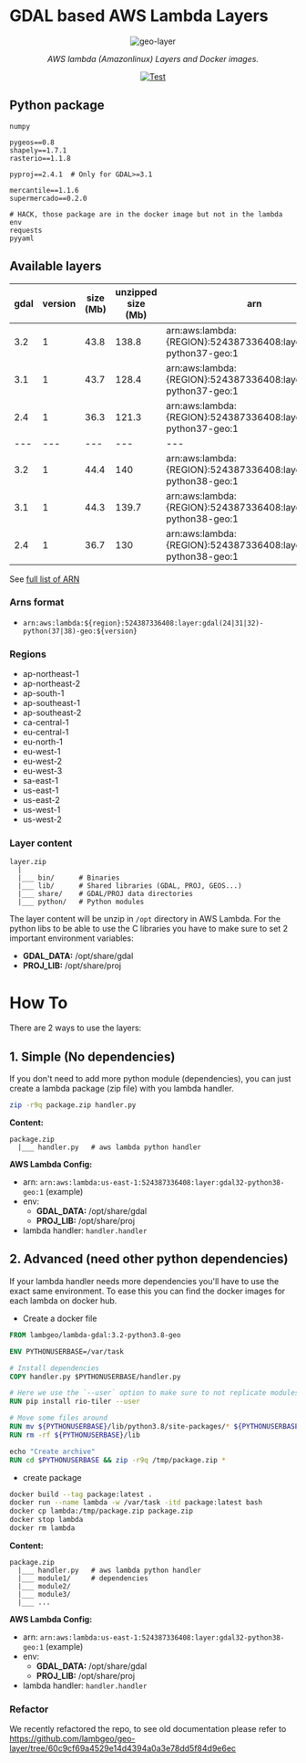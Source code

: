 # GDAL based AWS Lambda Layers

<p align="center">
  <img src="https://user-images.githubusercontent.com/10407788/95621320-7b226080-0a3f-11eb-8194-4b55a5555836.png" style="max-width: 800px;" alt="geo-layer"></a>
</p>
<p align="center">
  <em>AWS lambda (Amazonlinux) Layers and Docker images.</em>
</p>
<p align="center">
  <a href="https://github.com/lambgeo/geo-layer/actions?query=workflow%3ACI" target="_blank">
      <img src="https://github.com/lambgeo/geo-layer/workflows/CI/badge.svg" alt="Test">
  </a>
</p>

## Python package

```
numpy

pygeos==0.8
shapely==1.7.1
rasterio==1.1.8

pyproj==2.4.1  # Only for GDAL>=3.1

mercantile==1.1.6
supermercado==0.2.0

# HACK, those package are in the docker image but not in the lambda env
requests
pyyaml

```



## Available layers

gdal | version | size (Mb)| unzipped size (Mb)| arn
  ---|      ---|       ---|                ---| ---
3.2  |        1|      43.8|              138.8| arn:aws:lambda:{REGION}:524387336408:layer:gdal32-python37-geo:1
3.1  |        1|      43.7|              128.4| arn:aws:lambda:{REGION}:524387336408:layer:gdal31-python37-geo:1
2.4  |        1|      36.3|              121.3| arn:aws:lambda:{REGION}:524387336408:layer:gdal24-python37-geo:1
  ---|      ---|       ---|                ---| ---
3.2  |        1|      44.4|                140| arn:aws:lambda:{REGION}:524387336408:layer:gdal32-python38-geo:1
3.1  |        1|      44.3|              139.7| arn:aws:lambda:{REGION}:524387336408:layer:gdal31-python38-geo:1
2.4  |        1|      36.7|                130| arn:aws:lambda:{REGION}:524387336408:layer:gdal24-python38-geo:1

See [full list of ARN](/arns.json)

### Arns format

- `arn:aws:lambda:${region}:524387336408:layer:gdal(24|31|32)-python(37|38)-geo:${version}`

### Regions
- ap-northeast-1
- ap-northeast-2
- ap-south-1
- ap-southeast-1
- ap-southeast-2
- ca-central-1
- eu-central-1
- eu-north-1
- eu-west-1
- eu-west-2
- eu-west-3
- sa-east-1
- us-east-1
- us-east-2
- us-west-1
- us-west-2

### Layer content

```
layer.zip
  |
  |___ bin/      # Binaries
  |___ lib/      # Shared libraries (GDAL, PROJ, GEOS...)
  |___ share/    # GDAL/PROJ data directories
  |___ python/   # Python modules
```

The layer content will be unzip in `/opt` directory in AWS Lambda. For the python libs to be able to use the C libraries you have to make sure to set 2 important environment variables:

- **GDAL_DATA:** /opt/share/gdal
- **PROJ_LIB:** /opt/share/proj

# How To

There are 2 ways to use the layers:

## 1. Simple (No dependencies)

If you don't need to add more python module (dependencies), you can just create a lambda package (zip file) with you lambda handler.

```bash
zip -r9q package.zip handler.py
```

**Content:**

```
package.zip
  |___ handler.py   # aws lambda python handler
```

**AWS Lambda Config:**
- arn: `arn:aws:lambda:us-east-1:524387336408:layer:gdal32-python38-geo:1` (example)
- env:
  - **GDAL_DATA:** /opt/share/gdal
  - **PROJ_LIB:** /opt/share/proj
- lambda handler: `handler.handler`


## 2. Advanced (need other python dependencies)

If your lambda handler needs more dependencies you'll have to use the exact same environment. To ease this you can find the docker images for each lambda on docker hub.

- Create a docker file

```dockerfile
FROM lambgeo/lambda-gdal:3.2-python3.8-geo

ENV PYTHONUSERBASE=/var/task

# Install dependencies
COPY handler.py $PYTHONUSERBASE/handler.py

# Here we use the `--user` option to make sure to not replicate modules.
RUN pip install rio-tiler --user

# Move some files around
RUN mv ${PYTHONUSERBASE}/lib/python3.8/site-packages/* ${PYTHONUSERBASE}/
RUN rm -rf ${PYTHONUSERBASE}/lib

echo "Create archive"
RUN cd $PYTHONUSERBASE && zip -r9q /tmp/package.zip *
```

- create package
```bash
docker build --tag package:latest .
docker run --name lambda -w /var/task -itd package:latest bash
docker cp lambda:/tmp/package.zip package.zip
docker stop lambda
docker rm lambda
```

**Content:**

```
package.zip
  |___ handler.py   # aws lambda python handler
  |___ module1/     # dependencies
  |___ module2/
  |___ module3/
  |___ ...
```

**AWS Lambda Config:**
- arn: `arn:aws:lambda:us-east-1:524387336408:layer:gdal32-python38-geo:1` (example)
- env:
  - **GDAL_DATA:** /opt/share/gdal
  - **PROJ_LIB:** /opt/share/proj
- lambda handler: `handler.handler`

### Refactor

We recently refactored the repo, to see old documentation please refer to https://github.com/lambgeo/geo-layer/tree/60c9cf69a4529e14d4394a0a3e78dd5f84d9e6ec
